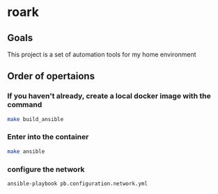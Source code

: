# roark

## Goals

This project is a set of automation tools for my home environment

## Order of opertaions

### If you haven't already, create a local docker image with the command

```sh
make build_ansible
```

### Enter into the container

```sh
make ansible
```

### configure the network

```sh
ansible-playbook pb.configuration.network.yml
```
